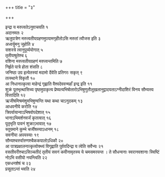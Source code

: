 +++
title = "३"

+++
  
इन्द्रा य मरुत्वतेऽनुवाचयति १  
अदानमतः २  
ऋतुपात्रेण मरुत्वतीयग्रहणमुपयामगृहीतोऽसि मरुतां त्वौजस इति ३  
अध्वर्युमनु जुहोति ४  
सशस्त्रे त्वानुपूर्व्ययोगात् ५  
तृतीयश्रुतेश्च ६  
वशिना मरुत्वतीयग्रहणं मरुत्वन्तमिति ७  
निर्हृते पात्रे होता शंसति ८  
जनिष्ठा उग्र इत्येतस्यां मदामो दैवेति प्रतिगरः सकृत् ९  
तत्स्थाने विकृतौ १०  
आ निधानात्कृत्वा माहेन्द्रं गृह्णाति वैश्वदेववन्महाँ इन्द्र इति ११  
शुक्रं पूतभृत्थासिच्य पृष्ठमुपाकृत्य प्रेष्यत्यभिषोतारोऽभिषुणुतौलूखलानुद्वादयताऽग्नीदाशिरं विनय सौम्यस्य वित्तादिति १२  
ऋजीषमिश्रमंशुमभिषुण्वन्ति यथा कथा चाऽनुदकम् १३  
आधवनीये करोति १४  
त्रिपर्यायान्वाऽभिषवोपदेशात् १५  
भानाऽभिमर्शनवर्जं कृतत्वात् १६  
पूतृभृति पावनं शुक्राऽभावात् १७  
स्तूयमाने कुम्भे चर्जीषस्याऽधानम् १८  
सवनीया अपयस्याः १९  
सौम्यश्चरुर्वारुणश्चैककपालोऽधिकौ २०  
आ पात्रप्रक्षालनात्कृत्वोक्थ्यं विगृह्णाति पुर्ववदिन्द्रा य त्वेति सर्वेभ्यः २१  
वसतीवरीश्चाऽसिञ्चतीदं तृतीयं सवनं कवीनामृतस्य ये चमसमरयन्त । ते सौधन्वनाः स्वरानवशानाः स्विष्टिं नोऽभि वसीयो नयन्त्विति २२  
एकधनशेषं च २३  
प्रसूताऽन्तं भवति २४  
